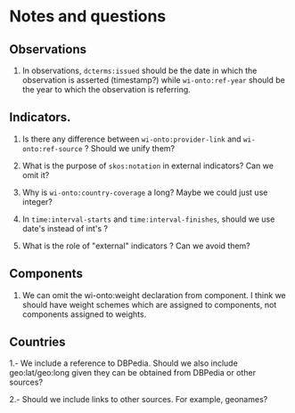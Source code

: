 # Notes and questions

## Observations

1. In observations, `dcterms:issued` should be the date in which the observation 
   is asserted (timestamp?) while
    `wi-onto:ref-year` should be the year to which the observation is referring.
	
## Indicators.
	
1. Is there any difference between `wi-onto:provider-link` and `wi-onto:ref-source` ? 
   Should we unify them?

2. What is the purpose of `skos:notation` in external indicators? Can we omit it?
	
3. Why is `wi-onto:country-coverage` a long? Maybe we could just use integer?
	
4. In `time:interval-starts` and `time:interval-finishes`, should we use date's instead of int's ?

5. What is the role of "external" indicators ? Can we avoid them?

## Components

1. We can omit the wi-onto:weight declaration from component. I think we should have weight schemes which are 
  assigned to components, not components assigned to weights.

## Countries

1.- We include a reference to DBPedia. Should we also include geo:lat/geo:long given 
 they can be obtained from DBPedia or other sources?
 
2.- Should we include links to other sources. For example, geonames?

